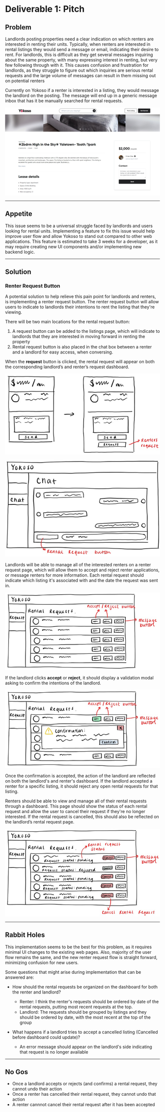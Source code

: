 # Deliverable 1: Pitch

## Problem

Landlords posting properties need a clear indication on which renters are interested in renting their units. Typically, when renters are interested in rental listings they would send a message or email, indicating their desire to rent. For landlords, this is difficult as they get several messages inquiring about the same property, with many expressing interest in renting, but very few following through with it. This causes confusion and frustration for landlords, as they struggle to figure out which inquiries are serious rental requests and the large volume of messages can result in them missing out on potential renters

Currently on Yokoso if a renter is interested in a listing, they would message the landlord on the posting. The message will end up in a generic message inbox that has it be manually searched for rental requests.

![Alt text](image/yokoso-listing.jpg "Yokoso Listing Page")

---

## Appetite

This issue seems to be a universal struggle faced by landlords and users looking for rental units. Implementing a feature to fix this issue would help improve user flow and allow Yokoso to stand out compared to other web applications. This feature is estimated to take 3 weeks for a developer, as it may require creating new UI components and/or implementing new backend logic.

---

## Solution

### Renter Request Button

A potential solution to help relieve this pain point for landlords and renters, is implementing a renter request button. The renter request button will allow users to indicate to landlords their intentions to rent the listing that they're viewing.

There will be two main locations for the rental request button:

1. A request button can be added to the listings page, which will indicate to landlords that they are interested in moving forward in renting the property
2. Rental request button is also placed in the chat box between a renter and a landlord for easy access, when conversing.

When the **request** button is clicked, the rental request will appear on both the corresponding landlord’s and renter’s request dashboard.

![Alt text](image/request-listing-button.jpg "Rental Request Button On Listing")

![Alt text](image/rental-request-chat.jpg "Rental Request Button On Chat")

Landlords will be able to manage all of the interested renters on a renter request page, which will allow them to accept and reject renter applications, or message renters for more information. Each rental request should indicate which listing it's associated with and the date the request was sent in.

![Alt text](image/rental-request-landlord.jpg "Landlord Request Dashboard")

If the landlord clicks **accept** or **reject**, it should display a validation modal asking to confirm the intentions of the landlord.

![Alt text](image/confirmation.jpg "Landlord Request Dashboard")

Once the confirmation is accepted, the action of the landlord are reflected on both the landlord's and renter's dashboard. If the landlord accepted a renter for a specific listing, it should reject any open rental requests for that listing.

Renters should be able to view and manage all of their rental requests through a dashboard. This page should show the status of each rental request and allow the user to cancel their request if they're no longer interested. If the rental request is cancelled, this should also be reflected on the landlord’s rental request page.

![Alt text](image/rental-request-renter.jpg "Renter Request Dashboard")

---

## Rabbit Holes

This implementation seems to be the best for this problem, as it requires minimal UI changes to the existing web pages. Also, majority of the user flow remains the same, and the new renter request flow is straight forward, minimizing confusion for new users.

Some questions that might arise during implementation that can be answered are:

- How should the rental requests be organized on the dashboard for both the renter and landlord?

  - Renter: I think the renter's requests should be ordered by date of the rental requests, putting most recent requests at the top.
  - Landlord: The requests should be grouped by listings and they should be ordered by date, with the most recent at the top of the group

- What happens if a landlord tries to accept a cancelled listing (Cancelled before dashboard could update)?

  - An error message should appear on the landlord's side indicating that request is no longer available

---

## No Gos

- Once a landlord accepts or rejects (and confirms) a rental request, they cannot undo their action
- Once a renter has cancelled their rental request, they cannot undo that action
- A renter cannnot cancel their rental request after it has been accepted
